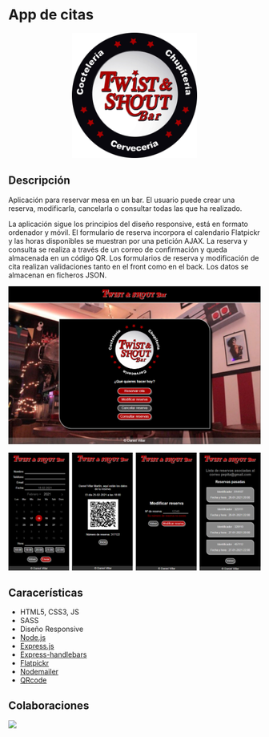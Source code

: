 # App de citas

<p align="center">
<img src="public/img/logo.png" width="250">
</p>

## Descripción

Aplicación para reservar mesa en un bar. El usuario puede crear una reserva, modificarla, cancelarla o consultar todas las que ha realizado.

La aplicación sigue los principios del diseño responsive, está en formato ordenador y móvil. El formulario de reserva incorpora el calendario Flatpickr y las horas disponibles se muestran por una petición AJAX. La reserva y consulta se realiza a través de un correo de confirmación y queda almacenada en un código QR. Los formularios de reserva y modificación de cita realizan validaciones tanto en el front como en el back. Los datos se almacenan en ficheros JSON.


<p align="center">
<img src="public/img/readme.jpg" width="700">
</p>
<p align="center">
<img src="public/img/readme.png" width="700">
</p>

## Caracerísticas

* HTML5, CSS3, JS
* SASS
* Diseño Responsive
* [Node.js](https://nodejs.org/es/)
* [Express.js](https://expressjs.com/es/)
* [Express-handlebars](https://www.npmjs.com/package/express-handlebars)
* [Flatpickr](https://flatpickr.js.org/)
* [Nodemailer](https://nodemailer.com/about/)
* [QRcode](https://www.npmjs.com/package/qrcode)

## Colaboraciones

<a href="https://github.com/nurimartinez" target="_blank"><img src="https://avatars.githubusercontent.com/u/72202917?s=460&u=1d271710c82a47e527b0622f900305a11b660b41&v=4" width="50"></a>

